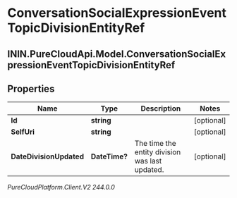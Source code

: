 # ConversationSocialExpressionEventTopicDivisionEntityRef

## ININ.PureCloudApi.Model.ConversationSocialExpressionEventTopicDivisionEntityRef

## Properties

|Name | Type | Description | Notes|
|------------ | ------------- | ------------- | -------------|
| **Id** | **string** |  | [optional] |
| **SelfUri** | **string** |  | [optional] |
| **DateDivisionUpdated** | **DateTime?** | The time the entity division was last updated. | [optional] |



_PureCloudPlatform.Client.V2 244.0.0_
